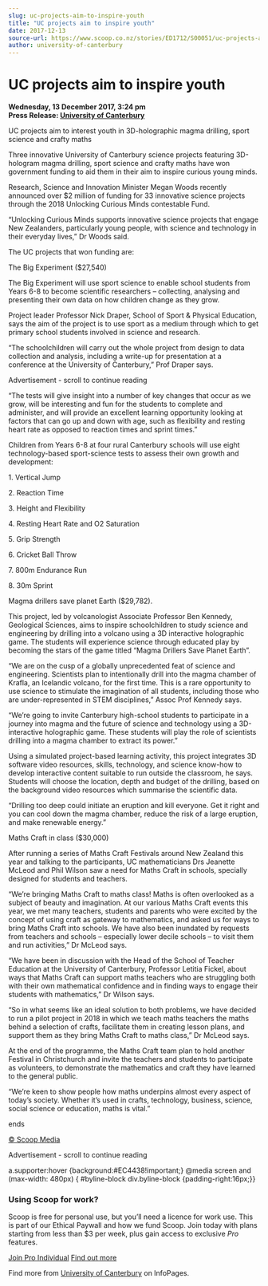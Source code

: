 ```yaml
---
slug: uc-projects-aim-to-inspire-youth
title: "UC projects aim to inspire youth"
date: 2017-12-13
source-url: https://www.scoop.co.nz/stories/ED1712/S00051/uc-projects-aim-to-inspire-youth.htm
author: university-of-canterbury
---
```

UC projects aim to inspire youth
================================

**Wednesday, 13 December 2017, 3:24 pm**  
**Press Release: [University of Canterbury](https://info.scoop.co.nz/University_of_Canterbury)**

UC projects aim to interest youth in 3D-holographic magma drilling, sport science and crafty maths

Three innovative University of Canterbury science projects featuring 3D-hologram magma drilling, sport science and crafty maths have won government funding to aid them in their aim to inspire curious young minds.

Research, Science and Innovation Minister Megan Woods recently announced over $2 million of funding for 33 innovative science projects through the 2018 Unlocking Curious Minds contestable Fund.

“Unlocking Curious Minds supports innovative science projects that engage New Zealanders, particularly young people, with science and technology in their everyday lives,” Dr Woods said.

The UC projects that won funding are:

The Big Experiment ($27,540)

The Big Experiment will use sport science to enable school students from Years 6-8 to become scientific researchers – collecting, analysing and presenting their own data on how children change as they grow.

Project leader Professor Nick Draper, School of Sport & Physical Education, says the aim of the project is to use sport as a medium through which to get primary school students involved in science and research.

“The schoolchildren will carry out the whole project from design to data collection and analysis, including a write-up for presentation at a conference at the University of Canterbury,” Prof Draper says.

Advertisement - scroll to continue reading





“The tests will give insight into a number of key changes that occur as we grow, will be interesting and fun for the students to complete and administer, and will provide an excellent learning opportunity looking at factors that can go up and down with age, such as flexibility and resting heart rate as opposed to reaction times and sprint times.”

Children from Years 6-8 at four rural Canterbury schools will use eight technology-based sport-science tests to assess their own growth and development:

1\. Vertical Jump

2\. Reaction Time

3\. Height and Flexibility

4\. Resting Heart Rate and O2 Saturation

5\. Grip Strength

6\. Cricket Ball Throw

7\. 800m Endurance Run

8\. 30m Sprint

Magma drillers save planet Earth ($29,782).

This project, led by volcanologist Associate Professor Ben Kennedy, Geological Sciences, aims to inspire schoolchildren to study science and engineering by drilling into a volcano using a 3D interactive holographic game. The students will experience science through educated play by becoming the stars of the game titled “Magma Drillers Save Planet Earth”.

“We are on the cusp of a globally unprecedented feat of science and engineering. Scientists plan to intentionally drill into the magma chamber of Krafla, an Icelandic volcano, for the first time. This is a rare opportunity to use science to stimulate the imagination of all students, including those who are under-represented in STEM disciplines,” Assoc Prof Kennedy says.

“We’re going to invite Canterbury high-school students to participate in a journey into magma and the future of science and technology using a 3D-interactive holographic game. These students will play the role of scientists drilling into a magma chamber to extract its power.”

Using a simulated project-based learning activity, this project integrates 3D software video resources, skills, technology, and science know-how to develop interactive content suitable to run outside the classroom, he says. Students will choose the location, depth and budget of the drilling, based on the background video resources which summarise the scientific data.

“Drilling too deep could initiate an eruption and kill everyone. Get it right and you can cool down the magma chamber, reduce the risk of a large eruption, and make renewable energy.”

Maths Craft in class ($30,000)

After running a series of Maths Craft Festivals around New Zealand this year and talking to the participants, UC mathematicians Drs Jeanette McLeod and Phil Wilson saw a need for Maths Craft in schools, specially designed for students and teachers.

“We’re bringing Maths Craft to maths class! Maths is often overlooked as a subject of beauty and imagination. At our various Maths Craft events this year, we met many teachers, students and parents who were excited by the concept of using craft as gateway to mathematics, and asked us for ways to bring Maths Craft into schools. We have also been inundated by requests from teachers and schools – especially lower decile schools – to visit them and run activities,” Dr McLeod says.

“We have been in discussion with the Head of the School of Teacher Education at the University of Canterbury, Professor Letitia Fickel, about ways that Maths Craft can support maths teachers who are struggling both with their own mathematical confidence and in finding ways to engage their students with mathematics,” Dr Wilson says.

“So in what seems like an ideal solution to both problems, we have decided to run a pilot project in 2018 in which we teach maths teachers the maths behind a selection of crafts, facilitate them in creating lesson plans, and support them as they bring Maths Craft to maths class,” Dr McLeod says.

At the end of the programme, the Maths Craft team plan to hold another Festival in Christchurch and invite the teachers and students to participate as volunteers, to demonstrate the mathematics and craft they have learned to the general public.

“We’re keen to show people how maths underpins almost every aspect of today’s society. Whether it’s used in crafts, technology, business, science, social science or education, maths is vital.”

  
ends

[© Scoop Media](http://www.scoop.co.nz/about/terms.html)  

Advertisement - scroll to continue reading



a.supporter:hover {background:#EC4438!important;} @media screen and (max-width: 480px) { #byline-block div.byline-block {padding-right:16px;}}

### Using Scoop for work?

Scoop is free for personal use, but you’ll need a licence for work use. This is part of our Ethical Paywall and how we fund Scoop. Join today with plans starting from less than $3 per week, plus gain access to exclusive _Pro_ features.  
  
[Join Pro Individual](https://pro.scoop.co.nz/Individual/?from=ProIn24) [Find out more](https://pro.scoop.co.nz/using-scoop-for-work/?from=ProIn24)

Find more from [University of Canterbury](https://info.scoop.co.nz/University_of_Canterbury) on InfoPages.